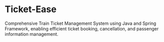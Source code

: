 # Ticket-Ease
Comprehensive Train Ticket Management System using Java and Spring Framework, enabling efficient ticket booking, cancellation, and passenger information management.
